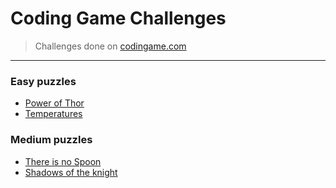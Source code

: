 # Coding Game Challenges

> Challenges done on [codingame.com](https://www.codingame.com/home)

---

### Easy puzzles

* [Power of Thor](https://github.com/BigBigDoudou/coding_game/blob/master/puzzles/easy/power_of_thor.md)
* [Temperatures](https://github.com/BigBigDoudou/coding_game/blob/master/puzzles/easy/temperatures.md)

### Medium puzzles

* [There is no Spoon](https://github.com/BigBigDoudou/coding_game/blob/master/puzzles/medium/there_is_no_spoon.md)
* [Shadows of the knight](https://github.com/BigBigDoudou/coding_game/blob/master/puzzles/medium/shadows_of_the_knight.md)
